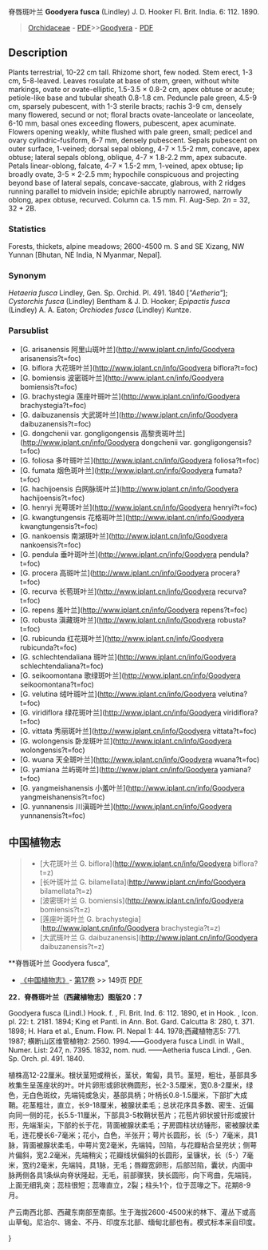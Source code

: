 脊唇斑叶兰 **Goodyera fusca** (Lindley) J. D. Hooker Fl. Brit. India. 6: 112. 1890.

> [Orchidaceae](http://www.iplant.cn/info/Orchidaceae?t=foc) - [PDF](http://www.iplant.cn/foc/pdf/Orchidaceae.pdf)>>[Goodyera](http://www.iplant.cn/info/Goodyera?t=foc) - [PDF](http://www.iplant.cn/foc/pdf/Goodyera.pdf)

## Description

Plants terrestrial, 10-22 cm tall. Rhizome short, few noded. Stem erect, 1-3 cm, 5-8-leaved. Leaves rosulate at base of stem, green, without white markings, ovate or ovate-elliptic, 1.5-3.5 × 0.8-2 cm, apex obtuse or acute; petiole-like base and tubular sheath 0.8-1.8 cm. Peduncle pale green, 4.5-9 cm, sparsely pubescent, with 1-3 sterile bracts; rachis 3-9 cm, densely many flowered, secund or not; floral bracts ovate-lanceolate or lanceolate, 6-10 mm, basal ones exceeding flowers, pubescent, apex acuminate. Flowers opening weakly, white flushed with pale green, small; pedicel and ovary cylindric-fusiform, 6-7 mm, densely pubescent. Sepals pubescent on outer surface, 1-veined; dorsal sepal oblong, 4-7 × 1.5-2 mm, concave, apex obtuse; lateral sepals oblong, oblique, 4-7 × 1.8-2.2 mm, apex subacute. Petals linear-oblong, falcate, 4-7 × 1.5-2 mm, 1-veined, apex obtuse; lip broadly ovate, 3-5 × 2-2.5 mm; hypochile conspicuous and projecting beyond base of lateral sepals, concave-saccate, glabrous, with 2 ridges running parallel to midvein inside; epichile abruptly narrowed, narrowly oblong, apex obtuse, recurved. Column ca. 1.5 mm. Fl. Aug-Sep. 2*n* = 32, 32 + 2B.

### Statistics
Forests, thickets, alpine meadows; 2600-4500 m. S and SE Xizang, NW Yunnan [Bhutan, NE India, N Myanmar, Nepal].

### Synonym
*Hetaeria fusca* Lindley, Gen. Sp. Orchid. Pl. 491. 1840 [*\"Aetheria\"*]; *Cystorchis fusca* (Lindley) Bentham & J. D. Hooker; *Epipactis fusca* (Lindley) A. A. Eaton; *Orchiodes fusca* (Lindley) Kuntze.


### Parsublist

* [G.  arisanensis  阿里山斑叶兰](http://www.iplant.cn/info/Goodyera arisanensis?t=foc)
* [G.  biflora  大花斑叶兰](http://www.iplant.cn/info/Goodyera biflora?t=foc)
* [G.  bomiensis  波密斑叶兰](http://www.iplant.cn/info/Goodyera bomiensis?t=foc)
* [G.  brachystegia  莲座叶斑叶兰](http://www.iplant.cn/info/Goodyera brachystegia?t=foc)
* [G.  daibuzanensis  大武斑叶兰](http://www.iplant.cn/info/Goodyera daibuzanensis?t=foc)
* [G.  dongchenii var. gongligongensis  高黎贡斑叶兰](http://www.iplant.cn/info/Goodyera dongchenii var. gongligongensis?t=foc)
* [G.  foliosa  多叶斑叶兰](http://www.iplant.cn/info/Goodyera foliosa?t=foc)
* [G.  fumata  烟色斑叶兰](http://www.iplant.cn/info/Goodyera fumata?t=foc)
* [G.  hachijoensis  白网脉斑叶兰](http://www.iplant.cn/info/Goodyera hachijoensis?t=foc)
* [G.  henryi  光萼斑叶兰](http://www.iplant.cn/info/Goodyera henryi?t=foc)
* [G.  kwangtungensis  花格斑叶兰](http://www.iplant.cn/info/Goodyera kwangtungensis?t=foc)
* [G.  nankoensis  南湖斑叶兰](http://www.iplant.cn/info/Goodyera nankoensis?t=foc)
* [G.  pendula  垂叶斑叶兰](http://www.iplant.cn/info/Goodyera pendula?t=foc)
* [G.  procera  高斑叶兰](http://www.iplant.cn/info/Goodyera procera?t=foc)
* [G.  recurva  长苞斑叶兰](http://www.iplant.cn/info/Goodyera recurva?t=foc)
* [G.  repens  羞叶兰](http://www.iplant.cn/info/Goodyera repens?t=foc)
* [G.  robusta  滇藏斑叶兰](http://www.iplant.cn/info/Goodyera robusta?t=foc)
* [G.  rubicunda  红花斑叶兰](http://www.iplant.cn/info/Goodyera rubicunda?t=foc)
* [G.  schlechtendaliana  斑叶兰](http://www.iplant.cn/info/Goodyera schlechtendaliana?t=foc)
* [G.  seikoomontana  歌绿斑叶兰](http://www.iplant.cn/info/Goodyera seikoomontana?t=foc)
* [G.  velutina  绒叶斑叶兰](http://www.iplant.cn/info/Goodyera velutina?t=foc)
* [G.  viridiflora  绿花斑叶兰](http://www.iplant.cn/info/Goodyera viridiflora?t=foc)
* [G.  vittata  秀丽斑叶兰](http://www.iplant.cn/info/Goodyera vittata?t=foc)
* [G.  wolongensis  卧龙斑叶兰](http://www.iplant.cn/info/Goodyera wolongensis?t=foc)
* [G.  wuana  天全斑叶兰](http://www.iplant.cn/info/Goodyera wuana?t=foc)
* [G.  yamiana  兰屿斑叶兰](http://www.iplant.cn/info/Goodyera yamiana?t=foc)
* [G.  yangmeishanensis  小羞叶兰](http://www.iplant.cn/info/Goodyera yangmeishanensis?t=foc)
* [G.  yunnanensis  川滇斑叶兰](http://www.iplant.cn/info/Goodyera yunnanensis?t=foc)

## 中国植物志

> * [大花斑叶兰  G.  biflora](http://www.iplant.cn/info/Goodyera biflora?t=z)
> * [长叶斑叶兰  G.  bilamellata](http://www.iplant.cn/info/Goodyera bilamellata?t=z)
> * [波密斑叶兰  G.  bomiensis](http://www.iplant.cn/info/Goodyera bomiensis?t=z)
> * [莲座叶斑叶兰  G.  brachystegia](http://www.iplant.cn/info/Goodyera brachystegia?t=z)
> * [大武斑叶兰  G.  daibuzanensis](http://www.iplant.cn/info/Goodyera daibuzanensis?t=z)

**脊唇斑叶兰 Goodyera fusca",


* [《中国植物志》](http://www.iplant.cn/frps)- [第17卷](http://www.iplant.cn/frps/vol/17) >> 149页 [PDF](http://www.iplant.cn/frps/pdf/17/149.pdf)

**22．脊唇斑叶兰（西藏植物志）图版20：7**

Goodyera fusca (Lindl.) Hook. f. , Fl. Brit. Ind. 6: 112. 1890, et in Hook. , Icon. pl. 22: t. 2181. 1894; King et Pantl. in Ann. Bot. Gard. Calcutta 8: 280, t. 371. 1898; H. Hara et al., Enum. Flow. Pl. Nepal 1: 44. 1978;西藏植物志5: 771. 1987; 横断山区维管植物2: 2560. 1994.——Goodyera fusca Lindl. in Wall., Numer. List: 247, n. 7395. 1832, nom. nud. ——Aetheria fusca Lindl. , Gen. Sp. Orch. pl. 491. 1840.

植株高12-22厘米。根状茎短或稍长，茎状，匍匐，具节。茎短，粗壮，基部具多枚集生呈莲座状的叶。叶片卵形或卵状椭圆形，长2-3.5厘米，宽0.8-2厘米，绿色，无白色斑纹，先端钝或急尖，基部具柄；叶柄长0.8-1.5厘米，下部扩大成鞘。花茎粗壮，直立，长9-18厘米，被腺状柔毛；总状花序具多数、密生、近偏向同一侧的花，长5.5-11厘米，下部具3-5枚鞘状苞片；花苞片卵状披针形或披针形，先端渐尖，下部的长于花，背面被腺状柔毛；子房圆柱状纺锤形，密被腺状柔毛，连花梗长6-7毫米；花小，白色，半张开；萼片长圆形，长（5-）7毫米，具1脉，背面被腺状柔毛，中萼片宽2毫米，先端钝，凹陷，与花瓣粘合呈兜状；侧萼片偏斜，宽2.2毫米，先端稍尖；花瓣线状偏斜的长圆形，呈镰状，长（5-）7毫米，宽约2毫米，先端钝，具1脉，无毛；唇瓣宽卵形，后部凹陷，囊状，内面中脉两侧各具1条纵向脊状隆起，无毛，前部骤狭，狭长圆形，向下弯曲，先端钝，上面无细乳突；蕊柱很短；蕊喙直立，2裂；柱头1个，位于蕊喙之下。花期8-9月。

产云南西北部、西藏东南部至南部。生于海拔2600-4500米的林下、灌丛下或高山草甸。尼泊尔、锡金、不丹、印度东北部、缅甸北部也有。模式标本采自印度。


}
